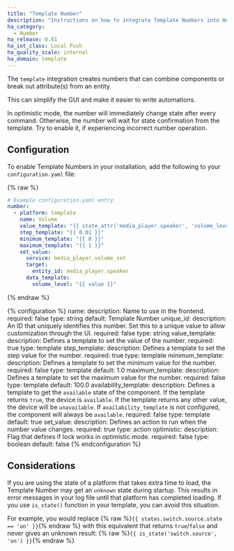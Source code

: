 ```yaml
---
title: "Template Number"
description: "Instructions on how to integrate Template Numbers into Home Assistant."
ha_category:
  - Number
ha_release: 0.81
ha_iot_class: Local Push
ha_quality_scale: internal
ha_domain: template
---
```


The `template` integration creates numbers that can combine components or break out attribute(s) from an entity.

This can simplify the GUI and make it easier to write automations.

In optimistic mode, the number will immediately change state after every command. Otherwise, the number will wait for state confirmation from the template. Try to enable it, if experiencing incorrect number operation.

## Configuration

To enable Template Numbers in your installation, add the following to your `configuration.yaml` file:

{% raw %}

```yaml
# Example configuration.yaml entry
number:
  - platform: template
    name: Volume
    value_template: "{{ state_attr('media_player.speaker', 'volume_level') }}"
    step_template: "{{ 0.01 }}"
    minimum_template: "{{ 0 }}"
    maximum_template: "{{ 1 }}"
    set_value:
      service: media_player.volume_set
      target:
        entity_id: media_player.speaker
      data_template:
        volume_level: "{{ value }}"
```

{% endraw %}

{% configuration %}
  name:
    description: Name to use in the frontend.
    required: false
    type: string
    default: Template Number
  unique_id:
    description: An ID that uniquely identifies this number. Set this to a unique value to allow customization through the UI.
    required: false
    type: string
  value_template:
    description: Defines a template to set the value of the number.
    required: true
    type: template
  step_template:
    description: Defines a template to set the step value for the number.
    required: true
    type: template
  minimum_template:
    description: Defines a template to set the minimum value for the number.
    required: false
    type: template
    default: 1.0
  maximum_template:
    description: Defines a template to set the maximum value for the number.
    required: false
    type: template
    default: 100.0
  availability_template:
    description: Defines a template to get the `available` state of the component. If the template returns `true`, the device is `available`. If the template returns any other value, the device will be `unavailable`. If `availability_template` is not configured, the component will always be `available`.
    required: false
    type: template
    default: true
 set_value:
    description: Defines an action to run when the number value changes.
    required: true
    type: action
  optimistic:
    description: Flag that defines if lock works in optimistic mode.
    required: false
    type: boolean
    default: false
{% endconfiguration %}

## Considerations

If you are using the state of a platform that takes extra time to load, the Template Number may get an `unknown` state during startup. This results in error messages in your log file until that platform has completed loading. If you use `is_state()` function in your template, you can avoid this situation.

For example, you would replace {% raw %}`{{ states.switch.source.state == 'on' }}`{% endraw %} with this equivalent that returns `true`/`false` and never gives an unknown result: {% raw %}`{{ is_state('switch.source', 'on') }}`{% endraw %}
